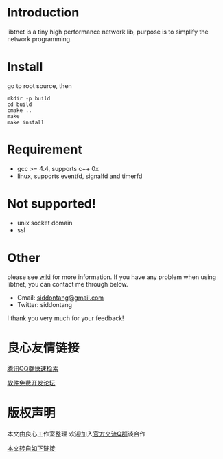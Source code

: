 # Introduction

libtnet is a tiny high performance network lib, purpose is to simplify the network programming.

# Install

go to root source, then

    mkdir -p build
    cd build
    cmake ..
    make
    make install

# Requirement

- gcc >= 4.4, supports c++ 0x
- linux, supports eventfd, signalfd and timerfd 

# Not supported!

- unix socket domain
- ssl

# Other

please see [wiki](http://u.720life.cn/g/54145d0471d91890860f7f8463c03046f4854e1e50ea869724d2a4e85d2d7e6d69ee4cb1632fbad2f61dfeb5026bfa13) for more information. If you have any problem when using libtnet, you can contact me through below.

- Gmail: siddontang@gmail.com
- Twitter: siddontang

I thank you very much for your feedback!



 # 良心友情链接

[腾讯QQ群快速检索](http://u.720life.cn/s/8cf73f7c)

[软件免费开发论坛](http://u.720life.cn/s/bbb01dc0)

# 版权声明 

本文由良心工作室整理 欢迎加入[官方交流Q群](https://u.720life.cn/s/f2316816)谈合作

[本文转自如下链接](http://u.720life.cn/g/2e71d0f0a5c601172267ba20d3a43c6e72e609490beb88a7926ba167ac278e770bbd0acf3b1b50e5e8a9c8fb53c16fa084a7cf112ac6f4d48598de7fa5fa86d3)